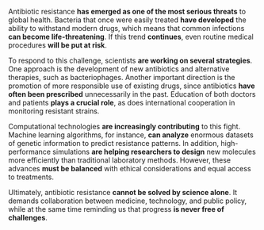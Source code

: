 Antibiotic resistance **has emerged as one of the most serious threats** to global health. Bacteria that once were easily treated **have developed** the ability to withstand modern drugs, which means that common infections **can become life-threatening**. If this trend **continues**, even routine medical procedures **will be put at risk**.

To respond to this challenge, scientists **are working on several strategies**. One approach is the development of new antibiotics and alternative therapies, such as bacteriophages. Another important direction is the promotion of more responsible use of existing drugs, since antibiotics **have often been prescribed** unnecessarily in the past. Education of both doctors and patients **plays a crucial role**, as does international cooperation in monitoring resistant strains.

Computational technologies **are increasingly contributing** to this fight. Machine learning algorithms, for instance, **can analyze** enormous datasets of genetic information to predict resistance patterns. In addition, high-performance simulations **are helping researchers to design** new molecules more efficiently than traditional laboratory methods. However, these advances **must be balanced** with ethical considerations and equal access to treatments.

Ultimately, antibiotic resistance **cannot be solved by science alone**. It demands collaboration between medicine, technology, and public policy, while at the same time reminding us that progress **is never free of challenges**.